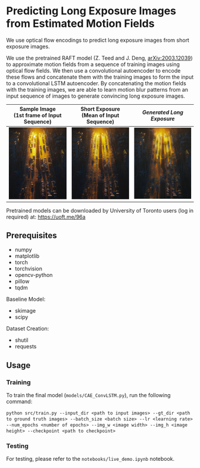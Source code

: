 # Predicting Long Exposure Images from Estimated Motion Fields 

We use optical flow encodings to predict long exposure images from short exposure images. 

We use the pretrained RAFT model (Z. Teed and J. Deng, <arXiv:2003.12039>) to approximate motion fields from a sequence of training images using optical flow fields.
We then use a convolutional autoencoder to encode these flows and concatenate them with the training images to form the input to a convolutional LSTM autoencoder.
By concatenating the motion fields with the training images, we are able to learn motion blur patterns from an input sequence of images to generate convincing long exposure images.

| Sample Image <br/> (1st frame of Input Sequence) | Short Exposure <br/>(Mean of Input Sequence) | ***Generated Long Exposure*** |
|:------------------------------------------------:|:--------------------------------------------:|:-----------------------------:|
|           ![](figures/first_frame.jpg)           |          ![](figures/train_avg.jpg)          |  ![](figures/prediction.jpg)  | 


Pretrained models can be downloaded by University of Toronto users (log in required) at: https://uoft.me/96a

## Prerequisites
- numpy
- matplotlib
- torch
- torchvision
- opencv-python
- pillow
- tqdm

Baseline Model:
- skimage
- scipy

Dataset Creation:
- shutil
- requests

## Usage
### Training
To train the final model (`models/CAE_ConvLSTM.py`), run the following command:
```
python src/train.py --input_dir <path to input images> --gt_dir <path to ground truth images> --batch_size <batch size> --lr <learning rate> --num_epochs <number of epochs> --img_w <image width> --img_h <image height> --checkpoint <path to checkpoint>
```
### Testing
For testing, please refer to the `notebooks/live_demo.ipynb` notebook.

